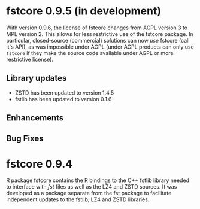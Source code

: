 
# fstcore 0.9.5 (in development)

With version 0.9.6, the license of fstcore changes from AGPL version 3 to MPL version 2. This allows for less
restrictive use of the fstcore package. In particular, closed-source (commercial) solutions can now _use_ fstcore
(call it's API), as was impossible under AGPL (under AGPL products can only use `fstcore` if they make the source
code available under AGPL or more restrictive license).


## Library updates

* ZSTD has been updated to version 1.4.5
* fstlib has been updated to version 0.1.6

## Enhancements

## Bug Fixes


# fstcore 0.9.4

R package fstcore contains the R bindings to the C++ fstlib library needed to interface with _fst_ files as well as
the LZ4 and ZSTD sources. It was developed as a package separate from the fst package to facilitate independent
updates to the fstlib, LZ4 and ZSTD libraries.

